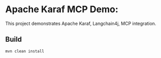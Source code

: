 # Apache Karaf MCP Demo:


This project demonstrates Apache Karaf, Langchain4j, MCP integration.

## Build

```
mvn clean install
```
